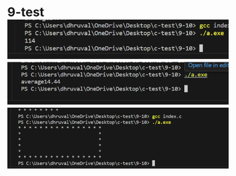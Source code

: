 # 9-test![Alt text](<Screenshot 2024-01-09 120032.png>)![Alt text](<Screenshot 2024-01-09 120018.png>)![Alt text](<Screenshot 2024-01-09 105905.png>)